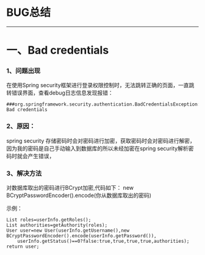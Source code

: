 # BUG总结

---

# 一、Bad credentials

### 1、问题出现

在使用Spring security框架进行登录权限控制时，无法跳转正确的页面，一直跳转错误界面，查看debug日志信息发现报错：

```
###org.springframework.security.authentication.BadCredentialsException: Bad credentials
```

### 2、原因：

spring security 存储密码时会对密码进行加密，获取密码时会对密码进行解密，因为我的密码是自己手动输入到数据库的所以未经加密在spring security解析密码时就会产生错误，

### 3、解决方法

对数据库取出的密码进行BCrypt加密,代码如下：
new BCryptPasswordEncoder().encode(你从数据库取出的密码)

示例：

```
List roles=userInfo.getRoles();
List authorities=getAuthority(roles);
User user=new User(userInfo.getUsername(),new BCryptPasswordEncoder().encode(userInfo.getPassword()),
    userInfo.getStatus()==0?false:true,true,true,true,authorities);
return user;
```